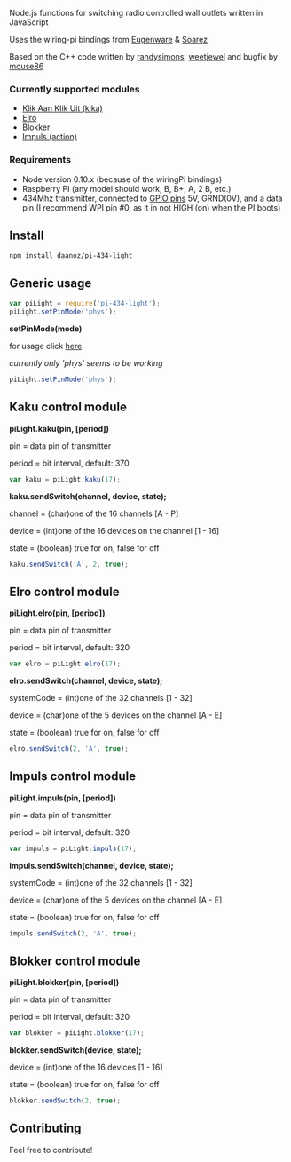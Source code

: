 Node.js functions for switching radio controlled wall outlets written in JavaScript

Uses the wiring-pi bindings from [Eugenware](https://github.com/eugeneware/wiring-pi) & [Soarez](https://github.com/Soarez/node-wiring-pi)

Based on the C++ code written by [randysimons](http://randysimons.nl), [weetjewel](http://weejewel.tweakblogs.net/blog/8665/lampen-schakelen-met-een-raspberry-pi.html) and bugfix by [mouse86](http://eeo.tweakblogs.net/blog/11427/rpi2-bugfix-kaku-lampen)

### Currently supported modules
- [Klik Aan Klik Uit (kika)](http://www.klikaanklikuit.nl/home/)
- [Elro](http://www.elro.eu/en/products/cat/home-automation/home-control1/receivers-on-off1)
- Blokker
- [Impuls (action)](http://www.voordeelmuis.nl/img/gif/1246/1246690.gif)

### Requirements
- Node version 0.10.x (because of the wiringPi bindings)
- Raspberry PI (any model should work, B, B+, A, 2 B, etc.)
- 434Mhz transmitter, connected to [GPIO pins](http://wiringpi.com/wp-content/uploads/2013/03/gpio1.png) 5V, GRND(0V), and a data pin (I recommend WPI pin #0, as it in not HIGH (on) when the PI boots)

## Install

```
npm install daanoz/pi-434-light
```

## Generic usage

```javascript
var piLight = require('pi-434-light');
piLight.setPinMode('phys');
```

**setPinMode(mode)**

for usage click [here](https://github.com/eugeneware/wiring-pi/blob/master/DOCUMENTATION.md#setupmode)

*currently only 'phys' seems to be working*

```javascript
piLight.setPinMode('phys');
```

## Kaku control module

**piLight.kaku(pin, [period])**

pin = data pin of transmitter

period = bit interval, default: 370

```javascript
var kaku = piLight.kaku(17);
```

**kaku.sendSwitch(channel, device, state);**

channel = (char)one of the 16 channels [A - P]

device = (int)one of the 16 devices on the channel [1 - 16]

state = (boolean) true for on, false for off 

```javascript
kaku.sendSwitch('A', 2, true);
```

## Elro control module

**piLight.elro(pin, [period])**

pin = data pin of transmitter

period = bit interval, default: 320

```javascript
var elro = piLight.elro(17);
```

**elro.sendSwitch(channel, device, state);**

systemCode = (int)one of the 32 channels [1 - 32]

device = (char)one of the 5 devices on the channel [A - E]

state = (boolean) true for on, false for off 

```javascript
elro.sendSwitch(2, 'A', true);
```

## Impuls control module

**piLight.impuls(pin, [period])**

pin = data pin of transmitter

period = bit interval, default: 320

```javascript
var impuls = piLight.impuls(17);
```

**impuls.sendSwitch(channel, device, state);**

systemCode = (int)one of the 32 channels [1 - 32]

device = (char)one of the 5 devices on the channel [A - E]

state = (boolean) true for on, false for off 

```javascript
impuls.sendSwitch(2, 'A', true);
```
## Blokker control module

**piLight.blokker(pin, [period])**

pin = data pin of transmitter

period = bit interval, default: 320

```javascript
var blokker = piLight.blokker(17);
```

**blokker.sendSwitch(device, state);**

device = (int)one of the 16 devices [1 - 16]

state = (boolean) true for on, false for off 

```javascript
blokker.sendSwitch(2, true);
```

## Contributing

Feel free to contribute!